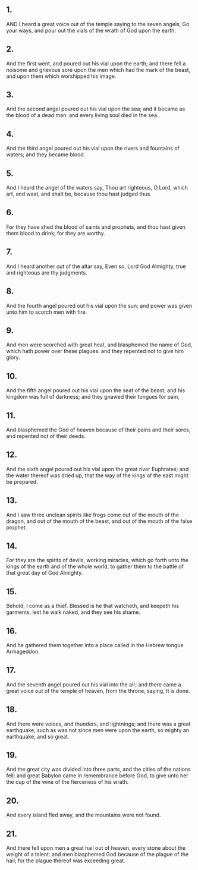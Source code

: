 ## 1.
AND I heard a great voice out of the temple saying to the seven angels, Go your ways, and pour out the vials of the wrath of God upon the earth.
## 2.
And the first went, and poured out his vial upon the earth; and there fell a noisome and grievous sore upon the men which had the mark of the beast, and upon them which worshipped his image.
## 3.
And the second angel poured out his vial upon the sea; and it became as the blood of a dead man: and every living soul died in the sea.
## 4.
And the third angel poured out his vial upon the rivers and fountains of waters; and they became blood.
## 5.
And I heard the angel of the waters say, Thou art righteous, O Lord, which art, and wast, and shalt be, because thou hast judged thus.
## 6.
For they have shed the blood of saints and prophets, and thou hast given them blood to drink; for they are worthy.
## 7.
And I heard another out of the altar say, Even so, Lord God Almighty, true and righteous are thy judgments.
## 8.
And the fourth angel poured out his vial upon the sun; and power was given unto him to scorch men with fire.
## 9.
And men were scorched with great heat, and blasphemed the name of God, which hath power over these plagues: and they repented not to give him glory.
## 10.
And the fifth angel poured out his vial upon the seat of the beast; and his kingdom was full of darkness; and they gnawed their tongues for pain,
## 11.
And blasphemed the God of heaven because of their pains and their sores, and repented not of their deeds.
## 12.
And the sixth angel poured out his vial upon the great river Euphrates; and the water thereof was dried up, that the way of the kings of the east might be prepared.
## 13.
And I saw three unclean spirits like frogs come out of the mouth of the dragon, and out of the mouth of the beast, and out of the mouth of the false prophet.
## 14.
For they are the spirits of devils, working miracles, which go forth unto the kings of the earth and of the whole world, to gather them to the battle of that great day of God Almighty.
## 15.
Behold, I come as a thief. Blessed is he that watcheth, and keepeth his garments, lest he walk naked, and they see his shame.
## 16.
And he gathered them together into a place called in the Hebrew tongue Armageddon.
## 17.
And the seventh angel poured out his vial into the air; and there came a great voice out of the temple of heaven, from the throne, saying, It is done.
## 18.
And there were voices, and thunders, and lightnings; and there was a great earthquake, such as was not since men were upon the earth, so mighty an earthquake, and so great.
## 19.
And the great city was divided into three parts, and the cities of the nations fell: and great Babylon came in remembrance before God, to give unto her the cup of the wine of the fierceness of his wrath.
## 20.
And every island fled away, and the mountains were not found.
## 21.
And there fell upon men a great hail out of heaven, every stone about the weight of a talent: and men blasphemed God because of the plague of the hail; for the plague thereof was exceeding great.
